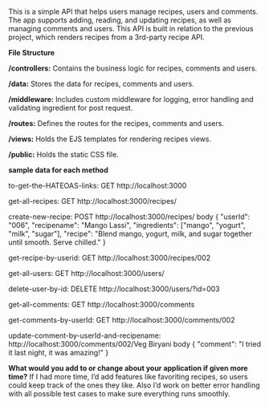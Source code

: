 This is a simple API that helps users manage recipes, users and comments. 
The app supports adding, reading, and updating recipes, as well as managing comments and users.
This API is built in relation to the previous project, which renders recipes from a 3rd-party recipe API.

**File Structure**

**/controllers:**   Contains the business logic for recipes, comments and users.

**/data:**   Stores the data for recipes, comments and users.

**/middleware:**   Includes custom middleware for logging, error handling and validating ingredient for post request.

**/routes:**   Defines the routes for the recipes, comments and users.

**/views:**   Holds the EJS templates for rendering recipes views.

**/public:**   Holds the static CSS file.

**sample data for each method**

to-get-the-HATEOAS-links:   GET http://localhost:3000

get-all-recipes:   GET http://localhost:3000/recipes/

create-new-recipe:   POST http://localhost:3000/recipes/
body {
  "userId": "006",
  "recipename": "Mango Lassi",
  "ingredients": ["mango", "yogurt", "milk", "sugar"],
  "recipe": "Blend mango, yogurt, milk, and sugar together until smooth. Serve chilled."
}

get-recipe-by-userid:   GET http://localhost:3000/recipes/002

get-all-users:   GET http://localhost:3000/users/

delete-user-by-id:   DELETE http://localhost:3000/users/?id=003

get-all-comments:   GET http://localhost:3000/comments

get-comments-by-userId: GET http://localhost:3000/comments/002

update-comment-by-userId-and-recipename:   http://localhost:3000/comments/002/Veg Biryani
body {
  "comment": "I tried it last night, it was amazing!"
}


**What would you add to or change about your application if given more time?**
If I had more time, I’d add features like favoriting recipes, so users could keep track of the ones they like. 
Also I’d work on better error handling with all possible test cases to make sure everything runs smoothly.
